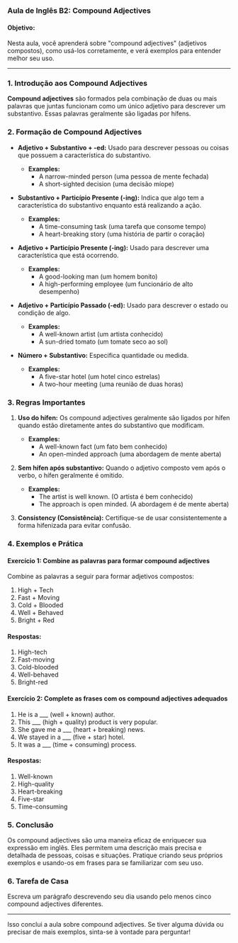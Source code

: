 ### Aula de Inglês B2: Compound Adjectives

#### Objetivo:

Nesta aula, você aprenderá sobre "compound adjectives" (adjetivos compostos), como usá-los corretamente, e verá exemplos para entender melhor seu uso.

---

### 1. Introdução aos Compound Adjectives

**Compound adjectives** são formados pela combinação de duas ou mais palavras que juntas funcionam como um único adjetivo para descrever um substantivo. Essas palavras geralmente são ligadas por hífens.

### 2. Formação de Compound Adjectives

- **Adjetivo + Substantivo + -ed:** Usado para descrever pessoas ou coisas que possuem a característica do substantivo.
  
  - **Examples:** 
    - A narrow-minded person (uma pessoa de mente fechada)
    - A short-sighted decision (uma decisão míope)

- **Substantivo + Particípio Presente (-ing):** Indica que algo tem a característica do substantivo enquanto está realizando a ação.
  
  - **Examples:** 
    - A time-consuming task (uma tarefa que consome tempo)
    - A heart-breaking story (uma história de partir o coração)

- **Adjetivo + Particípio Presente (-ing):** Usado para descrever uma característica que está ocorrendo.
  
  - **Examples:** 
    - A good-looking man (um homem bonito)
    - A high-performing employee (um funcionário de alto desempenho)

- **Adjetivo + Particípio Passado (-ed):** Usado para descrever o estado ou condição de algo.
  
  - **Examples:** 
    - A well-known artist (um artista conhecido)
    - A sun-dried tomato (um tomate seco ao sol)

- **Número + Substantivo:** Especifica quantidade ou medida.
  
  - **Examples:** 
    - A five-star hotel (um hotel cinco estrelas)
    - A two-hour meeting (uma reunião de duas horas)

### 3. Regras Importantes

1. **Uso do hífen:** Os compound adjectives geralmente são ligados por hífen quando estão diretamente antes do substantivo que modificam.
   
   - **Examples:**
     - A well-known fact (um fato bem conhecido)
     - An open-minded approach (uma abordagem de mente aberta)

2. **Sem hífen após substantivo:** Quando o adjetivo composto vem após o verbo, o hífen geralmente é omitido.
   
   - **Examples:**
     - The artist is well known. (O artista é bem conhecido)
     - The approach is open minded. (A abordagem é de mente aberta)

3. **Consistency (Consistência):** Certifique-se de usar consistentemente a forma hifenizada para evitar confusão.

### 4. Exemplos e Prática

#### **Exercício 1: Combine as palavras para formar compound adjectives**

Combine as palavras a seguir para formar adjetivos compostos:

1. High + Tech
2. Fast + Moving
3. Cold + Blooded
4. Well + Behaved
5. Bright + Red

#### **Respostas:**

1. High-tech
2. Fast-moving
3. Cold-blooded
4. Well-behaved
5. Bright-red

#### **Exercício 2: Complete as frases com os compound adjectives adequados**

1. He is a ___ (well + known) author.
2. This ___ (high + quality) product is very popular.
3. She gave me a ___ (heart + breaking) news.
4. We stayed in a ___ (five + star) hotel.
5. It was a ___ (time + consuming) process.

#### **Respostas:**

1. Well-known
2. High-quality
3. Heart-breaking
4. Five-star
5. Time-consuming

### 5. Conclusão

Os compound adjectives são uma maneira eficaz de enriquecer sua expressão em inglês. Eles permitem uma descrição mais precisa e detalhada de pessoas, coisas e situações. Pratique criando seus próprios exemplos e usando-os em frases para se familiarizar com seu uso.

### 6. Tarefa de Casa

Escreva um parágrafo descrevendo seu dia usando pelo menos cinco compound adjectives diferentes.

---

Isso conclui a aula sobre compound adjectives. Se tiver alguma dúvida ou precisar de mais exemplos, sinta-se à vontade para perguntar!
